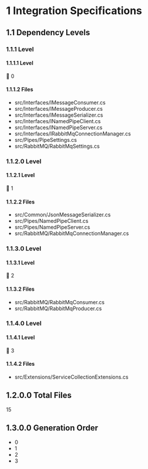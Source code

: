 # 1 Integration Specifications

## 1.1 Dependency Levels

### 1.1.1 Level

#### 1.1.1.1 Level

🔹 0

#### 1.1.1.2 Files

- src/Interfaces/IMessageConsumer.cs
- src/Interfaces/IMessageProducer.cs
- src/Interfaces/IMessageSerializer.cs
- src/Interfaces/INamedPipeClient.cs
- src/Interfaces/INamedPipeServer.cs
- src/Interfaces/IRabbitMqConnectionManager.cs
- src/Pipes/PipeSettings.cs
- src/RabbitMQ/RabbitMqSettings.cs

### 1.1.2.0 Level

#### 1.1.2.1 Level

🔹 1

#### 1.1.2.2 Files

- src/Common/JsonMessageSerializer.cs
- src/Pipes/NamedPipeClient.cs
- src/Pipes/NamedPipeServer.cs
- src/RabbitMQ/RabbitMqConnectionManager.cs

### 1.1.3.0 Level

#### 1.1.3.1 Level

🔹 2

#### 1.1.3.2 Files

- src/RabbitMQ/RabbitMqConsumer.cs
- src/RabbitMQ/RabbitMqProducer.cs

### 1.1.4.0 Level

#### 1.1.4.1 Level

🔹 3

#### 1.1.4.2 Files

- src/Extensions/ServiceCollectionExtensions.cs

## 1.2.0.0 Total Files

15

## 1.3.0.0 Generation Order

- 0
- 1
- 2
- 3

